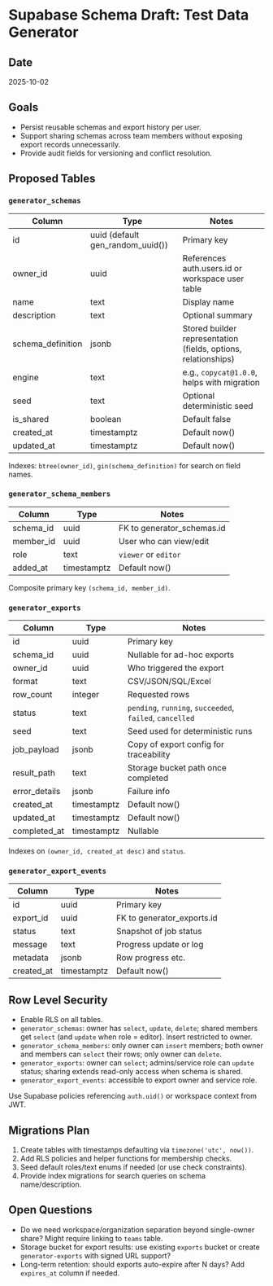 # Supabase Schema Draft: Test Data Generator

## Date
2025-10-02

## Goals
- Persist reusable schemas and export history per user.
- Support sharing schemas across team members without exposing export records unnecessarily.
- Provide audit fields for versioning and conflict resolution.

## Proposed Tables
### `generator_schemas`
| Column | Type | Notes |
| --- | --- | --- |
| id | uuid (default gen_random_uuid()) | Primary key |
| owner_id | uuid | References auth.users.id or workspace user table |
| name | text | Display name |
| description | text | Optional summary |
| schema_definition | jsonb | Stored builder representation (fields, options, relationships) |
| engine | text | e.g., `copycat@1.0.0`, helps with migration |
| seed | text | Optional deterministic seed |
| is_shared | boolean | Default false |
| created_at | timestamptz | Default now() |
| updated_at | timestamptz | Default now() |

Indexes: `btree(owner_id)`, `gin(schema_definition)` for search on field names.

### `generator_schema_members`
| Column | Type | Notes |
| --- | --- | --- |
| schema_id | uuid | FK to generator_schemas.id |
| member_id | uuid | User who can view/edit |
| role | text | `viewer` or `editor` |
| added_at | timestamptz | Default now() |

Composite primary key `(schema_id, member_id)`.

### `generator_exports`
| Column | Type | Notes |
| --- | --- | --- |
| id | uuid | Primary key |
| schema_id | uuid | Nullable for ad-hoc exports |
| owner_id | uuid | Who triggered the export |
| format | text | CSV/JSON/SQL/Excel |
| row_count | integer | Requested rows |
| status | text | `pending`, `running`, `succeeded`, `failed`, `cancelled` |
| seed | text | Seed used for deterministic runs |
| job_payload | jsonb | Copy of export config for traceability |
| result_path | text | Storage bucket path once completed |
| error_details | jsonb | Failure info |
| created_at | timestamptz | Default now() |
| updated_at | timestamptz | Default now() |
| completed_at | timestamptz | Nullable |

Indexes on `(owner_id, created_at desc)` and `status`.

### `generator_export_events`
| Column | Type | Notes |
| --- | --- | --- |
| id | uuid | Primary key |
| export_id | uuid | FK to generator_exports.id |
| status | text | Snapshot of job status |
| message | text | Progress update or log |
| metadata | jsonb | Row progress etc. |
| created_at | timestamptz | Default now() |

## Row Level Security
- Enable RLS on all tables.
- `generator_schemas`: owner has `select`, `update`, `delete`; shared members get `select` (and `update` when role = editor). Insert restricted to owner.
- `generator_schema_members`: only owner can `insert` members; both owner and members can `select` their rows; only owner can `delete`.
- `generator_exports`: owner can `select`; admins/service role can `update` status; sharing extends read-only access when schema is shared.
- `generator_export_events`: accessible to export owner and service role.

Use Supabase policies referencing `auth.uid()` or workspace context from JWT.

## Migrations Plan
1. Create tables with timestamps defaulting via `timezone('utc', now())`.
2. Add RLS policies and helper functions for membership checks.
3. Seed default roles/text enums if needed (or use check constraints).
4. Provide index migrations for search queries on schema name/description.

## Open Questions
- Do we need workspace/organization separation beyond single-owner share? Might require linking to `teams` table.
- Storage bucket for export results: use existing `exports` bucket or create `generator-exports` with signed URL support?
- Long-term retention: should exports auto-expire after N days? Add `expires_at` column if needed.
